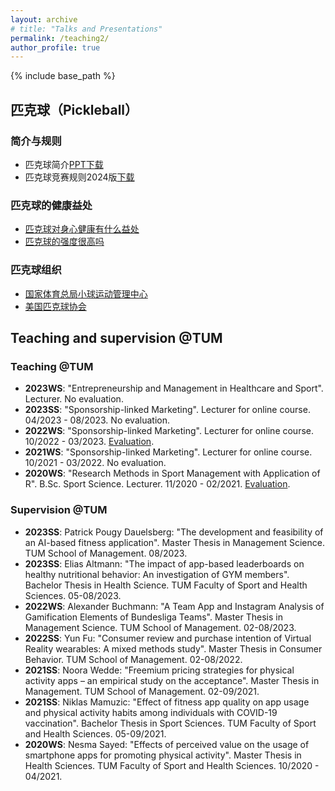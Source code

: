 ```yaml
---
layout: archive
# title: "Talks and Presentations"
permalink: /teaching2/
author_profile: true
---
```

{% include base_path %}

## 匹克球（Pickleball）

### 简介与规则
* 匹克球简介[PPT下载](https://yanxiang-yang.github.io/files/pickleball1.pdf)
* 匹克球竞赛规则2024版[下载](https://yanxiang-yang.github.io/files/rules.pdf)

### 匹克球的健康益处
* [匹克球对身心健康有什么益处](https://yanxiang-yang.github.io/files/paper1.pdf)
* [匹克球的强度很高吗](https://yanxiang-yang.github.io/files/paper2.pdf)

### 匹克球组织
* [国家体育总局小球运动管理中心]([https://usapickleball.org](https://www.sport.gov.cn/xqzx/))
* [美国匹克球协会](https://usapickleball.org)


## Teaching and supervision @TUM
### Teaching @TUM
* <b>2023WS</b>: "Entrepreneurship and Management in Healthcare and Sport". Lecturer. No evaluation.
* <b>2023SS</b>: "Sponsorship-linked Marketing". Lecturer for online course. 04/2023 - 08/2023. No evaluation.
* <b>2022WS</b>: "Sponsorship-linked Marketing". Lecturer for online course. 10/2022 - 03/2023. [Evaluation](https://yanxiang-yang.github.io/files/WS22.pdf).
* <b>2021WS</b>: "Sponsorship-linked Marketing". Lecturer for online course. 10/2021 - 03/2022. No evaluation.
* <b>2020WS</b>: "Research Methods in Sport Management with Application of R". B.Sc. Sport Science. Lecturer. 11/2020 - 02/2021. [Evaluation](https://yanxiang-yang.github.io/files/WS21.pdf).

### Supervision @TUM
* <b>2023SS</b>: Patrick Pougy Dauelsberg: "The development and feasibility of an AI-based fitness application". Master Thesis in Management Science. TUM School of Management. 08/2023.
* <b>2023SS</b>: Elias Altmann: "The impact of app-based leaderboards on healthy nutritional behavior: An investigation of GYM members". Bachelor Thesis in Health Science. TUM Faculty of Sport and Health Sciences. 05-08/2023.
* <b>2022WS</b>: Alexander Buchmann: "A Team App and Instagram Analysis of Gamification Elements of Bundesliga Teams". Master Thesis in Management Science. TUM School of Management. 02-08/2023.
* <b>2022SS</b>: Yun Fu: "Consumer review and purchase intention of Virtual Reality wearables: A mixed methods study". Master Thesis in Consumer Behavior. TUM School of Management. 02-08/2022.
* <b>2021SS</b>: Noora Wedde: "Freemium pricing strategies for physical activity apps – an empirical study on the acceptance". Master Thesis in Management. TUM School of Management. 02-09/2021.
* <b>2021SS</b>: Niklas Mamuzic: "Effect of fitness app quality on app usage and physical activity habits among individuals with COVID-19 vaccination". Bachelor Thesis in Sport Sciences. TUM Faculty of Sport and Health Sciences. 05-09/2021.
* <b>2020WS</b>: Nesma Sayed: "Effects of perceived value on the usage of smartphone apps for promoting physical activity". Master Thesis in Health Sciences. TUM Faculty of Sport and Health Sciences. 10/2020 - 04/2021.

